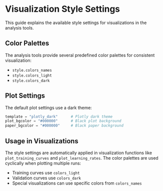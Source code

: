 # Visualization Style Settings

This guide explains the available style settings for visualizations in the analysis tools.

## Color Palettes

The analysis tools provide several predefined color palettes for consistent visualization:

- `style.colors_names`
- `style.colors_light`
- `style.colors_dark`

## Plot Settings

The default plot settings use a dark theme:

```python
template = "plotly_dark"      # Plotly dark theme
plot_bgcolor = "#000000"      # Black plot background
paper_bgcolor = "#000000"     # Black paper background
```

## Usage in Visualizations

The style settings are automatically applied in visualization functions like `plot_training_curves` and `plot_learning_rates`. The color palettes are used cyclically when plotting multiple runs:

- Training curves use `colors_light`
- Validation curves use `colors_dark`
- Special visualizations can use specific colors from `colors_names`
